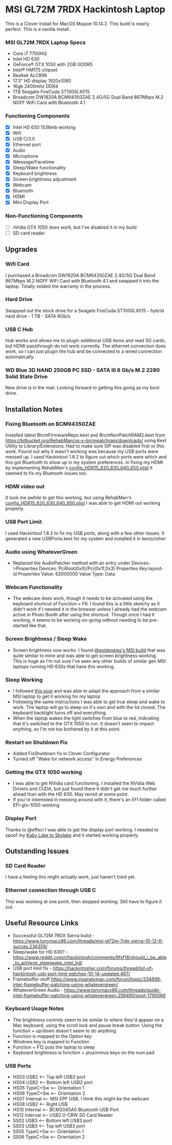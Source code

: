 #  MSI GL72M 7RDX Hackintosh Laptop

This is a Clover install for MacOS Mojave 10.14.2. This build is nearly perfect. This is a vanilla install.

### MSI GL72M 7RDX Laptop Specs
- Core i7 7700HQ
- Intel HD 630
- GeForce® GTX 1050 with 2GB GDDR5
- Intel® HM175 chipset
- Realtek ALC898
- 17.3" HD display 1920x1080
- 16gb 2400mhz DDR4
- 1TB Seagate FireCuda ST1000LX015
- Broadcom DW1820A BCM94350ZAE 2.4G/5G Dual Band 867Mbps M.2 NGFF WiFi Card with Bluetooth 4.1

### Functioning Components 

- [x] Intel HD 630 1536mb working
- [x] Wifi  
- [x] USB C/3.0 
- [x] Ethernet port
- [x] Audio 
- [x] Microphone
- [x] iMessage/Facetime
- [x] Sleep/Wake functionality
- [x] Keyboard brightness 
- [x] Screen brightness adjustment
- [x] Webcam
- [x] Bluetooth 
- [x] HDMI
- [x] Mini Display Port

### Non-Functioning Components

- [ ] nVidia GTX 1050 does work, but I've disabled it in my build
- [ ] SD card reader

## Upgrades

### Wifi Card
I purchased a Broadcom DW1820A BCM94350ZAE 2.4G/5G Dual Band 867Mbps M.2 NGFF WiFi Card with Bluetooth 4.1 and swapped it into the laptop. Totally voided the warranty in the process.

### Hard Drive
Swapped out the stock drive for a Seagate FireCuda ST1000LX015 - hybrid hard drive - 1 TB - SATA 6Gb/s

### USB C Hub
Hub works and allows me to plugin additional USB items and read SD cards, but HDMI passthrough do not work currently. The ethernet connection does work, so I can just plugin the hub and be connected to a wired connection automatically.

### WD Blue 3D NAND 250GB PC SSD - SATA III 6 Gb/s M.2 2280 Solid State Drive
New drive is in the mail. Looking forward to getting this going as my boot drive. 

## Installation Notes

### Fixing Bluetooth on BCM94350ZAE
Installed latest BrcmFirmwareRepo.kext and BrcmNonPatchRAM2.kext from https://bitbucket.org/RehabMan/os-x-brcmpatchram/downloads/ using Kext Utility to Library/Extensions. Had to make sure SIP was disabled first or this work. Found out why it wasn't working was because my USB ports were messed up. I used Hackintool 1.8.2 to figure out which ports were which and this got Bluetooth to show up in my system preferences. In fixing my HDMI by implementing RehabMan's [config_HD615_620_630_640_650.plist](https://github.com/RehabMan/OS-X-Clover-Laptop-Config/blob/master/config_HD615_620_630_640_650.plist) it seemed to fix my Bluetooth issues too.

### HDMI video out
It took me awhile to get this working, but using RehabMan's [config_HD615_620_630_640_650.plist](https://github.com/RehabMan/OS-X-Clover-Laptop-Config/blob/master/config_HD615_620_630_640_650.plist) I was able to get HDMI out working properly. 

### USB Port Limit 
I used Hackintool 1.8.2 to fix my USB ports, along with a few other issues. It generated a new USBPorts.kext for my system and installed it in kexts/other

### Audio using WhateverGreen
- Replaced the AudioPatcher method with an entry under Devices->Properties Devices: PciRoot(0x0)/Pci(0x1f,0x3) Properties Key:layout-id Properties Value: 62000000 Value Type: Data

### Webcam Functionality
- The webcam does work, though it needs to be activated using the keyboard shortcut of Function + F6. I found this is a little sketchy as it didn't work if I needed it in the browser unless I already had the webcam active in Photo Booth after using the shortcut. Though once I had it working, it seems to be working on-going without needing to be pre-started like that.

### Screen Brightness / Sleep Wake
- Screen brightness now works. I found [@goldenegg's MSI build](https://www.tonymacx86.com/threads/guide-msi-gf62vr-7rf-high-sierra-10-13-2.241725/) that was quite similar to mine and was able to get screen brightness working. This is huge as I'm not sure I've seen any other builds of similar gen MSI laptops running HD 630s that have this working.

### Sleep Working
- I followed [this post](https://www.tonymacx86.com/threads/guide-msi-gf62vr-7rf-high-sierra-10-13-2.241725/) and was able to adapt the approach from a similar MSI laptop to get it working for my laptop
- Following the same instructions I was able to get true sleep and wake to work. The laptop will go to sleep on it's own and with the lid closed. The keyboard backlight turns off and everything.
- When the laptop wakes the light switches from blue to red, indicating that it's switched to the GTX 1050 to run. It doesn't seem to impact anything, so I'm not too bothered by it at this point.

### Restart on Shutdown Fix
- Added FixShutdown fix in Clover Configurator
- Turned off "Wake for network access" in Energy Preferences

### Getting the GTX 1050 working
- I was able to get NVidia card functioning. I installed the NVidia Web Drivers and CUDA, but just found there it didn't get me much further ahead than with the HD 630. May revisit at some point.
- If you're interested in messing around with it, there's an EFI folder called EFI-gtx-1050-working

### Display Port
Thanks to @effeci I was able to get the display port working. I needed to spoof my [Kaby Lake to Skylake](https://www.tonymacx86.com/threads/readme-common-problems-and-workarounds-on-10-14-mojave.255823/) and it started working properly.

## Outstanding Issues

### SD Card Reader
I have a feeling this might actually work, just haven't tried yet.

### Ethernet connection through USB C
This was working at one point, then stopped working. Still have to figure it out.

## Useful Resource Links
- Successful GL72M 7RDX Sierra build - https://www.tonymacx86.com/threads/msi-gl72m-7rdx-sierra-10-12-6-succes.236359/
- Sleep/wake for HD 630? - https://www.reddit.com/r/hackintosh/comments/9fsf18/should_i_be_able_to_achieve_sleepwake_intel_hd/
- USB port limit fix - https://hackintosher.com/forums/thread/list-of-hackintosh-usb-port-limit-patches-10-14-updated.467/
- Framebuffer stuff https://www.insanelymac.com/forum/topic/334899-intel-framebuffer-patching-using-whatevergreen/
- WhateverGreen Audio - https://www.tonymacx86.com/threads/guide-intel-framebuffer-patching-using-whatevergreen.256490/post-1790068

### Keyboard Usage Notes
- The brightness controls seem to be similar to where they'd appear on a Mac keyboard, using the scroll lock and pause break button. Using the function + up/down doesn't seem to do anything
- Function is mapped to the Option key
- Windows key is mapped to Function
- Function + F12 puts the laptop to sleep
- Keyboard brightness is function + plus/minus keys on the num pad

### USB Ports 
- HS03 USB2 <-- Top left USB2 port
- HS04 USB2 <-- Bottom left USB2 port
- HS05 TypeC+Sw <-- Orientation 1
- HS06 TypeC+Sw <-- Orientation 2
- HS07 Internal <-- MSI EPF USB, I think this might be the webcam
- HS08 USB2 <-- Right USB
- HS10 Internal <-- BCM2045A0 Bluetooth USB Port
- HS12 Internal <-- USB2.0-CRW SD Card Reader
- SS02 USB3 <-- Bottom left USB3 port
- SS03 USB3 <-- Top left USB3 port
- SS05 TypeC+Sw <-- Orientation 1
- SS06 TypeC+Sw <-- Orientation 2